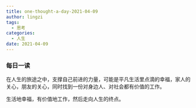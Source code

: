 ```yaml
---
title: one-thought-a-day-2021-04-09
author: lingzi
tags:
  - 思考
categories:
  - 人生
date: 2021-04-09
---
```


### 每日一读

在人生的旅途之中，支撑自己前进的力量，可能是平凡生活里点滴的幸福，家人的关心，朋友的关心，同时找到一份对身边人、对社会都有价值的工作。


生活地幸福，有价值地工作，然后走向人生的终点。